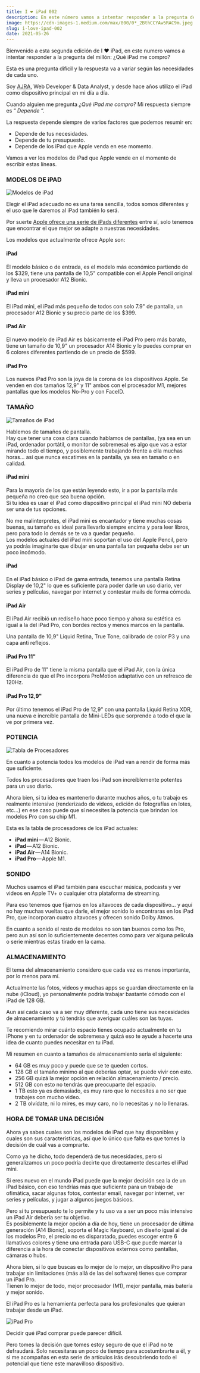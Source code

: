 ```yaml
---
title: I ❤️ iPad 002
description: En este número vamos a intentar responder a la pregunta del millón - ¿Qué iPad me compro?
image: https://cdn-images-1.medium.com/max/800/0*_2BthCCYAw5RAC9m.jpeg
slug: i-love-ipad-002
date: 2021-05-26
---
```


Bienvenido a esta segunda edición de I ❤️ iPad, en este numero vamos a intentar responder a la pregunta del millón: ¿Qué iPad me compro?

Esta es una pregunta difícil y la respuesta va a variar según las necesidades de cada uno.

Soy [AJRA](https://ajra.es), Web Developer & Data Analyst, y desde hace años utilizo el iPad como dispositivo principal en mi día a día.

Cuando alguien me pregunta _¿Qué iPad me compro?_ Mi respuesta siempre es “ _Depende_ “.

La respuesta depende siempre de varios factores que podemos resumir en:

- Depende de tus necesidades.
- Depende de tu presupuesto.
- Depende de los iPad que Apple venda en ese momento.

Vamos a ver los modelos de iPad que Apple vende en el momento de escribir estas líneas.

### MODELOS DE iPAD

![Modelos de iPad](https://cdn-images-1.medium.com/max/800/1*wU8Ux9QYYZu3AG9Z5OSF_g.png)

Elegir el iPad adecuado no es una tarea sencilla, todos somos diferentes y el uso que le daremos al iPad también lo será.

Por suerte [Apple ofrece una serie de iPads diferentes](https://ajra.substack.com/p/infografia-ipad) entre sí, solo tenemos que encontrar el que mejor se adapte a nuestras necesidades.

Los modelos que actualmente ofrece Apple son:

#### iPad

El modelo básico o de entrada, es el modelo más económico partiendo de los $329, tiene una pantalla de 10,5" compatible con el Apple Pencil original y lleva un procesador A12 Bionic.

#### iPad mini

El iPad mini, el iPad más pequeño de todos con solo 7.9" de pantalla, un procesador A12 Bionic y su precio parte de los $399.

#### iPad Air

El nuevo modelo de iPad Air es básicamente el iPad Pro pero más barato, tiene un tamaño de 10,9" un procesador A14 Bionic y lo puedes comprar en 6 colores diferentes partiendo de un precio de $599.

#### iPad Pro

Los nuevos iPad Pro son la joya de la corona de los dispositivos Apple. Se venden en dos tamaños 12,9" y 11" ambos con el procesador M1, mejores pantallas que los modelos No-Pro y con FaceID.

### TAMAÑO

![Tamaños de iPad](https://cdn-images-1.medium.com/max/800/1*GzHV75jnF0kQ2vJmDNRrww.png)

Hablemos de tamaños de pantalla.  
Hay que tener una cosa clara cuando hablamos de pantallas, (ya sea en un iPad, ordenador portátil, o monitor de sobremesa) es algo que vas a estar mirando todo el tiempo, y posiblemente trabajando frente a ella muchas horas… así que nunca escatimes en la pantalla, ya sea en tamaño o en calidad.

#### iPad mini

Para la mayoría de los que están leyendo esto, ir a por la pantalla más pequeña no creo que sea buena opción.  
Si tu idea es usar el iPad como dispositivo principal el iPad mini NO debería ser una de tus opciones.

No me malinterpretes, el iPad mini es encantador y tiene muchas cosas buenas, su tamaño es ideal para llevarlo siempre encima y para leer libros, pero para todo lo demás se te va a quedar pequeño.  
Los modelos actuales del iPad mini soportan el uso del Apple Pencil, pero ya podrás imaginarte que dibujar en una pantalla tan pequeña debe ser un poco incómodo.

#### iPad

En el iPad básico o iPad de gama entrada, tenemos una pantalla Retina Display de 10,2" lo que es suficiente para poder darle un uso diario, ver series y películas, navegar por internet y contestar mails de forma cómoda.

#### iPad Air

El iPad Air recibió un rediseño hace poco tiempo y ahora su estética es igual a la del iPad Pro, con bordes rectos y menos marcos en la pantalla.

Una pantalla de 10,9" Liquid Retina, True Tone, calibrado de color P3 y una capa anti reflejos.

#### iPad Pro 11"

El iPad Pro de 11" tiene la misma pantalla que el iPad Air, con la única diferencia de que el Pro incorpora ProMotion adaptativo con un refresco de 120Hz.

#### iPad Pro 12,9"

Por último tenemos el iPad Pro de 12,9" con una pantalla Liquid Retina XDR, una nueva e increíble pantalla de Mini-LEDs que sorprende a todo el que la ve por primera vez.

### POTENCIA

![Tabla de Procesadores](https://cdn-images-1.medium.com/max/800/1*O3xjAV7tFDQaCrc8UsC28w.png)

En cuanto a potencia todos los modelos de iPad van a rendir de forma más que suficiente.

Todos los procesadores que traen los iPad son increíblemente potentes para un uso diario.

Ahora bien, si tu idea es mantenerlo durante muchos años, o tu trabajo es realmente intensivo (renderizado de videos, edición de fotografías en lotes, etc…) en ese caso puede que sí necesites la potencia que brindan los modelos Pro con su chip M1.

Esta es la tabla de procesadores de los iPad actuales:

- **iPad mini** — A12 Bionic.
- **iPad** — A12 Bionic.
- **iPad Air** — A14 Bionic.
- **iPad Pro** — Apple M1.

### SONIDO

Muchos usamos el iPad también para escuchar música, podcasts y ver videos en Apple TV+ o cualquier otra plataforma de streaming.

Para eso tenemos que fijarnos en los altavoces de cada dispositivo… y aquí no hay muchas vueltas que darle, el mejor sonido lo encontraras en los iPad Pro, que incorporan cuatro altavoces y ofrecen sonido Dolby Atmos.

En cuanto a sonido el resto de modelos no son tan buenos como los Pro, pero aun así son lo suficientemente decentes como para ver alguna película o serie mientras estas tirado en la cama.

### ALMACENAMIENTO

El tema del almacenamiento considero que cada vez es menos importante, por lo menos para mí.

Actualmente las fotos, videos y muchas apps se guardan directamente en la nube (iCloud), yo personalmente podría trabajar bastante cómodo con el iPad de 128 GB.

Aun así cada caso va a ser muy diferente, cada uno tiene sus necesidades de almacenamiento y tú tendrás que averiguar cuáles son las tuyas.

Te recomiendo mirar cuánto espacio tienes ocupado actualmente en tu iPhone y en tu ordenador de sobremesa y quizá eso te ayude a hacerte una idea de cuanto puedes necesitar en tu iPad.

Mi resumen en cuanto a tamaños de almacenamiento sería el siguiente:

- 64 GB es muy poco y puede que se te queden cortos.
- 128 GB el tamaño mínimo al que deberías optar, se puede vivir con esto.
- 256 GB quizá la mejor opción en relación almacenamiento / precio.
- 512 GB con esto no tendrás que preocuparte del espacio.
- 1 TB esto ya es demasiado, es muy raro que lo necesites a no ser que trabajes con mucho video.
- 2 TB olvídate, ni lo mires, es muy caro, no lo necesitas y no lo llenaras.

### HORA DE TOMAR UNA DECISIÓN

Ahora ya sabes cuales son los modelos de iPad que hay disponibles y cuales son sus características, así que lo único que falta es que tomes la decisión de cuál vas a comprarte.

Como ya he dicho, todo dependerá de tus necesidades, pero si generalizamos un poco podría decirte que directamente descartes el iPad mini.

Si eres nuevo en el mundo iPad puede que la mejor decisión sea la de un iPad básico, con eso tendrías más que suficiente para un trabajo de ofimática, sacar algunas fotos, contestar email, navegar por internet, ver series y películas, y jugar a algunos juegos básicos.

Pero si tu presupuesto te lo permite y tu uso va a ser un poco más intensivo un iPad Air debería ser tu objetivo.  
Es posiblemente la mejor opción a día de hoy, tiene un procesador de última generación (A14 Bionic), soporta el Magic Keyboard, un diseño igual al de los modelos Pro, el precio no es disparatado, puedes escoger entre 6 llamativos colores y tiene una entrada para USB-C que puede marcar la diferencia a la hora de conectar dispositivos externos como pantallas, cámaras o hubs.

Ahora bien, si lo que buscas es lo mejor de lo mejor, un dispositivo Pro para trabajar sin limitaciones (más allá de las del software) tienes que comprar un iPad Pro.  
Tienen lo mejor de todo, mejor procesador (M1), mejor pantalla, más batería y mejor sonido.

El iPad Pro es la herramienta perfecta para los profesionales que quieran trabajar desde un iPad.

![iPad Pro](https://cdn-images-1.medium.com/max/800/1*Pjv9q8CtlkeZelEcOas-zw.png)

Decidir qué iPad comprar puede parecer difícil.

Pero tomes la decisión que tomes estoy seguro de que el iPad no te defraudará.
Solo necesitaras un poco de tiempo para acostumbrarte a él, y si me acompañas en esta serie de artículos irás descubriendo todo el potencial que tiene este maravilloso dispositivo.